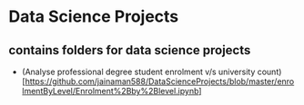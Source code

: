 # Data Science Projects
## contains folders for data science projects
- (Analyse professional degree student enrolment v/s university count)[https://github.com/jainaman588/DataScienceProjects/blob/master/enrolmentByLevel/Enrolment%2Bby%2Blevel.ipynb]

